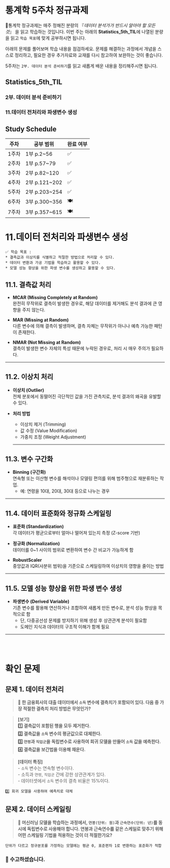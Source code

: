 # 통계학 5주차 정규과제

📌통계학 정규과제는 매주 정해진 분량의 『*데이터 분석가가 반드시 알아야 할 모든 것*』 을 읽고 학습하는 것입니다. 이번 주는 아래의 **Statistics_5th_TIL**에 나열된 분량을 읽고 `학습 목표`에 맞게 공부하시면 됩니다.

아래의 문제를 풀어보며 학습 내용을 점검하세요. 문제를 해결하는 과정에서 개념을 스스로 정리하고, 필요한 경우 추가자료와 교재를 다시 참고하여 보완하는 것이 좋습니다.

5주차는 `2부. 데이터 분석 준비하기`를 읽고 새롭게 배운 내용을 정리해주시면 됩니다.


## Statistics_5th_TIL

### 2부. 데이터 분석 준비하기
### 11.데이터 전처리와 파생변수 생성



## Study Schedule

|주차 | 공부 범위     | 완료 여부 |
|----|----------------|----------|
|1주차| 1부 p.2~56     | ✅      |
|2주차| 1부 p.57~79    | ✅      | 
|3주차| 2부 p.82~120   | ✅      | 
|4주차| 2부 p.121~202  | ✅      | 
|5주차| 2부 p.203~254  | ✅      | 
|6주차| 3부 p.300~356  | 🍽️      | 
|7주차| 3부 p.357~615  | 🍽️      | 

<!-- 여기까진 그대로 둬 주세요-->

# 11.데이터 전처리와 파생변수 생성

```
✅ 학습 목표 :
* 결측값과 이상치를 식별하고 적절한 방법으로 처리할 수 있다.
* 데이터 변환과 가공 기법을 학습하고 활용할 수 있다.
* 모델 성능 향상을 위한 파생 변수를 생성하고 활용할 수 있다.
```


## 11.1. 결측값 처리
<!-- 새롭게 배운 내용을 자유롭게 정리해주세요. -->
- **MCAR (Missing Completely at Random)**  
  완전히 무작위로 결측이 발생한 경우로, 해당 데이터를 제거해도 분석 결과에 큰 영향을 주지 않는다.

- **MAR (Missing at Random)**  
  다른 변수에 의해 결측이 발생하며, 결측 자체는 무작위가 아니나 예측 가능한 패턴이 존재한다.

- **NMAR (Not Missing at Random)**  
  결측이 발생한 변수 자체의 특성 때문에 누락된 경우로, 처리 시 매우 주의가 필요하다.

---


## 11.2. 이상치 처리
<!-- 새롭게 배운 내용을 자유롭게 정리해주세요. -->
- **이상치 (Outlier)**  
  전체 분포에서 동떨어진 극단적인 값을 가진 관측치로, 분석 결과의 왜곡을 유발할 수 있다.

- **처리 방법**
  - 이상치 제거 (Trimming)
  - 값 수정 (Value Modification)
  - 가중치 조정 (Weight Adjustment)

  ---


## 11.3. 변수 구간화
<!-- 새롭게 배운 내용을 자유롭게 정리해주세요. -->

- **Binning (구간화)**  
  연속형 또는 이산형 변수를 해석이나 모델링 편의를 위해 범주형으로 재분류하는 작업.  
  - 예: 연령을 10대, 20대, 30대 등으로 나누는 경우

---


## 11.4. 데이터 표준화와 정규화 스케일링
<!-- 새롭게 배운 내용을 자유롭게 정리해주세요. -->
- **표준화 (Standardization)**  
  각 데이터가 평균으로부터 얼마나 떨어져 있는지 측정 (Z-score 기반)

- **정규화 (Normalization)**  
  데이터를 0~1 사이의 범위로 변환하여 변수 간 비교가 가능하게 함

- **RobustScaler**  
  중앙값과 IQR(사분위 범위)을 기준으로 스케일링하여 이상치의 영향을 줄이는 방법

---


## 11.5. 모델 성능 향상을 위한 파생 변수 생성
<!-- 새롭게 배운 내용을 자유롭게 정리해주세요. -->

- **파생변수 (Derived Variable)**  
  기존 변수를 활용해 연산하거나 조합하여 새롭게 만든 변수로, 분석 성능 향상을 목적으로 함  
  - 단, 다중공선성 문제를 방지하기 위해 생성 후 상관관계 분석이 필요함  
  - 도메인 지식과 데이터의 구조적 이해가 함께 필요

---



<br>
<br>

# 확인 문제

## 문제 1. 데이터 전처리

> **🧚 한 금융회사의 대출 데이터에서 `소득` 변수에 결측치가 포함되어 있다. 다음 중 가장 적절한 결측치 처리 방법은 무엇인가?**

> **[보기]   
1️⃣ 결측값이 포함된 행을 모두 제거한다.  
2️⃣ 결측값을 `소득` 변수의 평균값으로 대체한다.  
3️⃣ `연령`과 `직업군`을 독립변수로 사용하여 회귀 모델을 만들어 `소득` 값을 예측한다.  
4️⃣ 결측값을 보간법을 이용해 채운다.**

> **[데이터 특징]**     
    - `소득` 변수는 연속형 변수이다.  
    - 소득과 `연령`, `직업군` 간에 강한 상관관계가 있다.  
    - 데이터셋에서 `소득` 변수의 결측 비율은 15%이다.

```
3️⃣ 회귀 모델을 사용하여 예측치로 대체
```

## 문제 2. 데이터 스케일링

> **🧚 머신러닝 모델을 학습하는 과정에서, `연봉(단위: 원)`과 `근속연수(단위: 년)`를 동시에 독립변수로 사용해야 합니다. 연봉과 근속연수를 같은 스케일로 맞추기 위해 어떤 스케일링 기법을 적용하는 것이 더 적절한가요?**

<!--표준화와 정규화의 차이점에 대해 고민해보세요.-->

```
단위가 다르고 정규분포를 가정하는 모델에는 평균 0, 표준편차 1로 변환하는 표준화가 적합
```

### 🎉 수고하셨습니다.